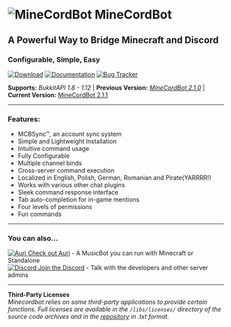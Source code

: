 # ![MineCordBot](https://raw.githubusercontent.com/wiki/CyR1en/Minecordbot-v2/_imgs/logo.png) __MineCordBot__
## A Powerful Way to Bridge Minecraft and Discord
### Configurable, Simple, Easy

[![Download](https://raw.githubusercontent.com/wiki/CyR1en/Minecordbot-v2/_imgs/button_download.png)](https://github.com/CyR1en/Minecordbot-v2/releases)
[![Documentation](https://raw.githubusercontent.com/wiki/CyR1en/Minecordbot-v2/_imgs/button_documentation.png)](https://github.com/CyR1en/Minecordbot-v2/wiki)
[![Bug Tracker](https://raw.githubusercontent.com/wiki/CyR1en/Minecordbot-v2/_imgs/button_bug-tracker.png)](https://github.com/CyR1en/Minecordbot-v2/issues)

__Supports:__ *BukkitAPI 1.8 - 1.12*  |  __Previous Version:__ *[MineCordBot 2.1.0](https://github.com/CyR1en/Minecordbot/releases/tag/2.1.0)*  | __Current Version:__ [MineCordBot 2.1.1](https://github.com/CyR1en/Minecordbot/releases/tag/v2.1.1-final)

---
### __Features:__
* MCBSync™, an account sync system
* Simple and Lightweight Installation
* Intuitive command usage
* Fully Configurable
* Multiple channel binds
* Cross-server command execution
* Localized in English, Polish, German, Romanian and Pirate(YARRRR!)
* Works with various other chat plugins
* Sleek command response interface
* Tab auto-completion for in-game mentions
* Four levels of permissions
* Fun commands

---
### You can also...  
[![Auri](https://raw.githubusercontent.com/wiki/CyR1en/Minecordbot-v2/_imgs/auri_16.png) Check out Auri](https://github.com/CyR1en/Project-Auri) - A MusicBot you can run with Minecraft or Standalone  
[![Discord](https://raw.githubusercontent.com/wiki/CyR1en/Minecordbot-v2/_imgs/discord-d_16.png) Join the Discord](https://discord.gg/bETVHje) - Talk with the developers and other server admins  

---
__Third-Party Licenses__  
_Minecordbot relies on some third-party applications to provide certain functions. Full licenses are available in the `/libs/licenses/` directory of the source code archives and in the [repository](https://github.com/CyR1en/Minecordbot-v2/tree/master/libs/licenses) in .txt format._
